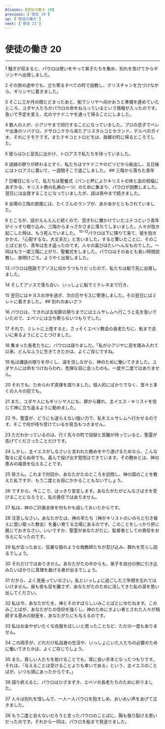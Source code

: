```yaml
---
Aliases: [使徒の働き 20]
previous: ['使徒 19']
up: ['使徒の働き']
next: ['使徒 21']
---
```

# 使徒の働き 20

***




1 
騒ぎが収まると、パウロは使いをやって弟子たちを集め、別れを告げてからギリシヤへ出発しました。 



2 
その旅の途中でも、立ち寄るすべての町で説教し、クリスチャンを力づけながら、ギリシヤに着きました。 



3 
そこに三か月の間とどまったあと、船でシリヤへ向かおうと準備を進めていたところ、ユダヤ人たちがパウロの命をねらっているという情報が入ったのです。急いで予定を変え、北のマケドニヤを通って帰ることにしました。 



4 
数人の人が、小アジヤまで同行することになっていました。プロの息子でベレヤ出身のソパテロ、テサロニケから来たアリスタルコとセクンド、デルベのガイオ、それにテモテです。またテキコとトロピモは、故郷の町に帰るところでした。 



5 
彼らはひと足先に出かけ、トロアスで私たちを待っていました。 



6 
過越の祭りが終わるとすぐ、私たちはマケドニヤのピリピから船出し、五日後にはトロアスに着いて、一週間そこで過ごしました。 ## 三階から落ちた青年 



7 
日曜日になって、私たちは聖餐式（パンと杯によりキリストの体と血の祝福にあずかる、キリスト教の礼典の一つ）のために集まり、パウロが説教しました。翌日には出発することになっていましたが、話は夜中まで続きました。 



8 
会場の三階の部屋には、たくさんのランプが、あかあかとともされていました。 



9 
ところが、話がえんえんと続くので、窓ぎわに腰かけていたユテコという青年がぐっすり眠り込み、三階からまっさかさまに落ちてしまいました。人々が抱き起こした時は、もう死んでいました。 <sup class="versenum">10-12</sup>パウロは下に降りて来て、彼を抱きかかえ、「心配するな。大丈夫だ」と言いました。すると驚いたことに、そのことばどおり、青年は生き返ったのです。人々の喜びはたいへんなものでした。一同はもう一度三階に上がり、聖餐式をしました。パウロはそのあとも長い時間説教し、夜明けごろ、ようやく出発しました。 



13 
パウロは陸路でアソスに向かうつもりだったので、私たちは船で先に出発しました。 



14 
そしてアソスで落ち合い、いっしょに船でミテレネまで行き、 



15 
翌日にはキヨスの沖を過ぎ、次の日サモスに寄港しました。その翌日にはミレトに着きました。 ## 別れのあいさつ 



16 
パウロは、できれば五旬節の祭りまでにはエルサレムへ行こうと先を急いでいたので、エペソには立ち寄らないつもりでした。 



17 
それで、ミレトに上陸すると、さっそくエペソ教会の長老たちに、船まで会いに来るようにとことづけました。 



18 
集まった長老たちに、パウロは語りました。「私が小アジヤに足を踏み入れて以来、どんなふうに生きてきたかは、よくご存じですね。 



19 
私は謙遜の限りを尽くし、涙を流しながら、神のために働いてきました。ユダヤ人には命をつけねらわれ、危険な目に会ったのも、一度や二度ではありません。 



20 
それでも、ためらわず真理を語りました。個人的にばかりでなく、堂々と多くの人々の前でも。 



21 
また、ユダヤ人にもギリシヤ人にも、罪から離れ、主イエス・キリストを信じて神に立ち返るように勧めました。 



22 
今、聖霊が、どうにも逆らえない強い力で、私をエルサレムへ行かせるのです。そこで何が待ち受けているか見当もつきません。 



23 
ただわかっているのは、行く先々の町で投獄と苦難が待っていると、聖霊が告げてくださったことだけです。 



24 
しかし、主イエスがしなさいと言われた務めをやり遂げるためなら、こんな取るに足らぬ命でも、喜んで投げ出す覚悟はできています。その務めとは、神の恵みの福音を伝えることです。 



25 
皆さん。これまで何回か、あなたがたのところを訪問し、神の国のことを教えた私ですが、もう二度とお目にかかることもないでしょう。 



26 
ですから、今ここで、はっきり宣言します。あなたがたがどんなさばきを受けることになろうと、私の責任ではありません。 



27 
私は、神のご計画全体を何もかも話しておいたからです。 



28 
注意しなさい。あなたがたは、神の羊たち〔神がキリストのいのちと引き替えに買い取った教会〕を養い育てる立場にあるのです。このことをしっかり肝に銘じておきなさい。いいですか、聖霊があなたがたに、監督者としての責任をお与えになったのです。 



29 
私が去ったあと、狂暴な狼のような偽教師たちが忍び込み、群れを荒らし回るでしょう。 



30 
それだけではありません。あなたがたの中からも、弟子を自分の側に引き込みたいばかりに真理を曲げる者が出るでしょう。 



31 
だから、よく見張っていなさい。私といっしょに過ごした三年間を忘れてはいけません。昼も夜も目を離さず、あなたがたのために流してきた私の涙を思い出してください。 



32 
私は今、あなたがたを、神とそのすばらしいみことばとにゆだねます。このみことばが、あなたがたの信仰を強くし、神のためにきよい者とされた人々が相続する恵みの財産を、あなたがたにも与えるのです。 



33 
私はお金やぜいたくな衣服をほしいと思ったことなど、ただの一度もありません。 



34 
この両手が、どれだけ私自身の生活や、いっしょにいた人たちの必要のために働いてきたかは、よくご存じでしょう。 



35 
また、貧しい人たちを助けることでも、常に良い手本となったつもりです。それは、『与えることは受けることよりも幸いである』という、主イエスのことばが、いつも頭にあったからです。」 



36 
語り終えると、パウロはひざまずき、エペソの長老たちのために祈りました。 



37 
人々は別れを惜しんで、一人一人パウロを抱きしめ、おいおい声をあげて泣きました。 



38 
もう二度と会えないだろうと言ったパウロのことばに、胸も張り裂ける思いだったのです。それから一同は、パウロを船まで見送りました。
